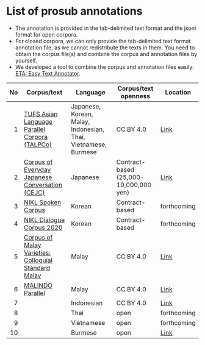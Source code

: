 # List of prosub annotations

- The annotation is provided in the tab-delimited text format and the jsonl format for open corpora.
- For closed corpora, we can only provide the tab-delimited text format annotation file, as we cannot redistribute the texts in them.  You need to obtain the corpus file(s) and combine the corpus and annotation files by yourself.
- We developed a tool to combine the corpus and annotation files easily: [ETA: Easy Text Annotator](https://github.com/matbahasa/ETA).

| No | Corpus/text | Language | Corpus/text openness | Location |
| --:|----------- | -------- | -------------------- | -------- |
|  1 | [TUFS Asian Language Parallel Corpora (TALPCo)](https://github.com/matbahasa/TALPCo) | Japanese, Korean, Malay, Indonesian, Thai, Vietnamese, Burmese | CC BY 4.0 | [Link](https://github.com/matbahasa/TALPCo) |
|  2 | [Corpus of Everyday Japanese Conversation (CEJC)](https://www2.ninjal.ac.jp/conversation/cejc.html) | Japanese | Contract-based (25,000-10,000,000 yen) | [Link](https://github.com/matbahasa/ProSub/tree/main/annotations/jpn) |
|  3 | [NIKL Spoken Corpus](https://corpus.korean.go.kr) | Korean | Contract-based | forthcoming |
|  4 | [NIKL Dialogue Corpus 2020](https://corpus.korean.go.kr) | Korean | Contract-based | forthcoming |
|  5 | [Corpus of Malay Varieties: Colloquial Standard Malay](https://github.com/matbahasa/Melayu_Standard_Lisan) | Malay | CC BY 4.0 | [Link](https://github.com/matbahasa/Melayu_Standard_Lisan/tree/master/NorHashimah) |
|  6 | [MALINDO Parallel](https://github.com/matbahasa/MALINDO_Parallel/) | Malay | CC BY 4.0 | [Link](https://github.com/matbahasa/MALINDO_Parallel/tree/master/GogekiTUFS)|
|  7 | []() | Indonesian | CC BY 4.0 | [Link](https://github.com/matbahasa/ProSub/tree/main/annotations/ind) |
|  8 | []() | Thai | open |forthcoming |
|  9 | []() | Vietnamese | open |forthcoming |
| 10 | []() | Burmese | open | [Link](https://github.com/matbahasa/ProSub/tree/main/annotations/myn) |
